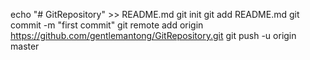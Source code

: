 echo "# GitRepository" >> README.md
git init
git add README.md
git commit -m "first commit"
git remote add origin https://github.com/gentlemantong/GitRepository.git
git push -u origin master

